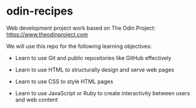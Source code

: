 # odin-recipes
Web development project work based on The Odin Project: https://www.theodinproject.com

We will use this repo for the following learning objectives:
  - Learn to use Git and public repositories like GitHub effectively

  - Learn to use HTML to structurally design and serve web pages

  - Learn to use CSS to style HTML pages

  - Learn to use JavaScript or Ruby to create interactivity between
    users and web content

